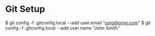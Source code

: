 Git Setup
=========
$ git config -f .gitconfig.local --add user.email "omg@omg.com"
$ git config -f .gitconfig.local --add user.name "John Smith"
